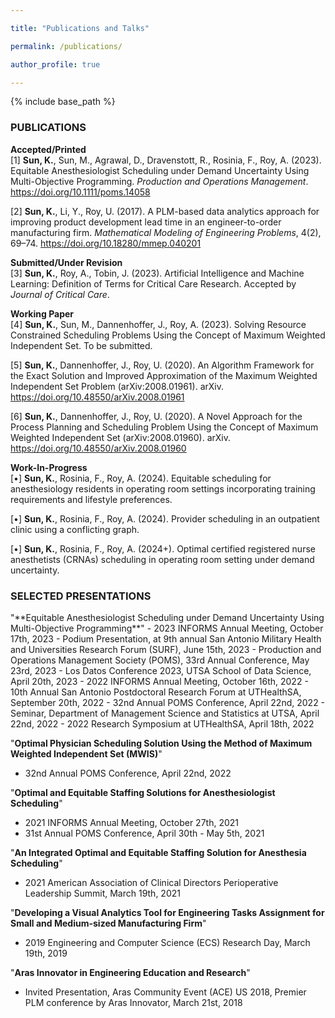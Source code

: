 ```yaml
---

title: "Publications and Talks"

permalink: /publications/

author_profile: true

---
```



{% include base_path %}



<H3>PUBLICATIONS</H3>

**Accepted/Printed**\
[1] **Sun, K.**, Sun, M., Agrawal, D., Dravenstott, R., Rosinia, F., Roy, A. (2023). Equitable Anesthesiologist 
Scheduling under Demand Uncertainty Using Multi-Objective Programming. *Production and Operations Management*. 
<a href="https://onlinelibrary.wiley.com/doi/10.1111/poms.14058">https://doi.org/10.1111/poms.14058</a>

[2] <b>Sun, K.</b>, Li, Y., Roy, U. (2017). A PLM-based data analytics approach for
improving product development lead time in an engineer-to-order manufacturing firm.
*Mathematical Modeling of Engineering Problems*, 4(2), 69–74. 
<a href="https://www.iieta.org/journals/mmep/paper/10.18280/mmep.040201">https://doi.org/10.18280/mmep.040201</a>

**Submitted/Under Revision**\
[3] **Sun, K.**, Roy, A., Tobin, J. (2023). Artificial Intelligence and Machine Learning:
Definition of Terms for Critical Care Research. Accepted by *Journal of Critical Care*.

**Working Paper**\
[4] **Sun, K.**, Sun, M., Dannenhoffer, J., Roy, A. (2023). Solving Resource Constrained Scheduling Problems Using 
the Concept of Maximum Weighted Independent Set. To be submitted.

[5] **Sun, K.**, Dannenhoffer, J., Roy, U. (2020). An Algorithm Framework for the Exact
Solution and Improved Approximation of the Maximum Weighted Independent Set Problem (arXiv:2008.01961). arXiv. <a href="https://doi.org/10.48550/arXiv.2008.01961">https://doi.org/10.48550/arXiv.2008.01961 </a>

[6] **Sun, K.**, Dannenhoffer, J., Roy, U. (2020). A Novel Approach for the Process
Planning and Scheduling Problem Using the Concept of Maximum Weighted Independent
Set (arXiv:2008.01960). arXiv. <a href="https://doi.org/10.48550/arXiv.2008.01960">https://doi.org/10.48550/arXiv.2008.01960 </a>

**Work-In-Progress**\
[•] **Sun, K.**, Rosinia, F., Roy, A. (2024). Equitable scheduling for anesthesiology
residents in operating room settings incorporating training requirements and lifestyle
preferences.

[•] **Sun, K.**, Rosinia, F., Roy, A. (2024). Provider scheduling in an outpatient
clinic using a conflicting graph.

[•] **Sun, K.**, Rosinia, F., Roy, A. (2024+). Optimal certified registered nurse anesthetists 
(CRNAs) scheduling in operating room setting under demand uncertainty.



<H3>SELECTED PRESENTATIONS</H3>
"**Equitable Anesthesiologist Scheduling under Demand Uncertainty Using Multi-Objective Programming**"
- 2023 INFORMS Annual Meeting, October 17th, 2023
- Podium Presentation, at 9th annual San Antonio Military Health and Universities Research Forum (SURF), June 15th, 2023
- Production and Operations Management Society (POMS), 33rd Annual Conference, May 23rd, 2023
- Los Datos Conference 2023, UTSA School of Data Science, April 20th, 2023
- 2022 INFORMS Annual Meeting, October 16th, 2022
- 10th Annual San Antonio Postdoctoral Research Forum at UTHealthSA, September 20th, 2022
- 32nd Annual POMS Conference, April 22nd, 2022
- Seminar, Department of Management Science and Statistics at UTSA, April 22nd, 2022
- 2022 Research Symposium at UTHealthSA, April 18th, 2022

"**Optimal Physician Scheduling Solution Using the Method of Maximum Weighted Independent Set (MWIS)**"
- 32nd Annual POMS Conference, April 22nd, 2022

"**Optimal and Equitable Staffing Solutions for Anesthesiologist Scheduling**"
- 2021 INFORMS Annual Meeting, October 27th, 2021
- 31st Annual POMS Conference, April 30th - May 5th, 2021

"**An Integrated Optimal and Equitable Staffing Solution for Anesthesia Scheduling**"
- 2021 American Association of Clinical Directors Perioperative Leadership Summit, March 19th, 2021

"**Developing a Visual Analytics Tool for Engineering Tasks Assignment for Small and Medium-sized Manufacturing Firm**"
- 2019 Engineering and Computer Science (ECS) Research Day, March 19th, 2019

"**Aras Innovator in Engineering Education and Research**"
- Invited Presentation, Aras Community Event (ACE) US 2018, Premier PLM conference by Aras Innovator, March 21st, 2018